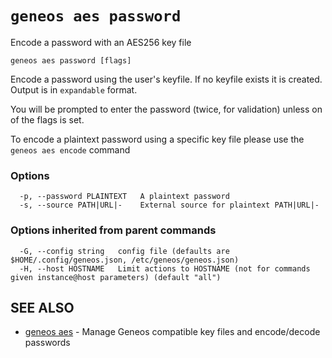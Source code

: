 # `geneos aes password`

Encode a password with an AES256 key file

```text
geneos aes password [flags]
```

Encode a password using the user's keyfile. If no keyfile exists it is
created. Output is in `expandable` format.

You will be prompted to enter the password (twice, for validation)
unless on of the flags is set.

To encode a plaintext password using a specific key file please use the
`geneos aes encode` command

### Options

```text
  -p, --password PLAINTEXT   A plaintext password
  -s, --source PATH|URL|-    External source for plaintext PATH|URL|-
```

### Options inherited from parent commands

```text
  -G, --config string   config file (defaults are $HOME/.config/geneos.json, /etc/geneos/geneos.json)
  -H, --host HOSTNAME   Limit actions to HOSTNAME (not for commands given instance@host parameters) (default "all")
```

## SEE ALSO

* [geneos aes](geneos_aes.md)	 - Manage Geneos compatible key files and encode/decode passwords
